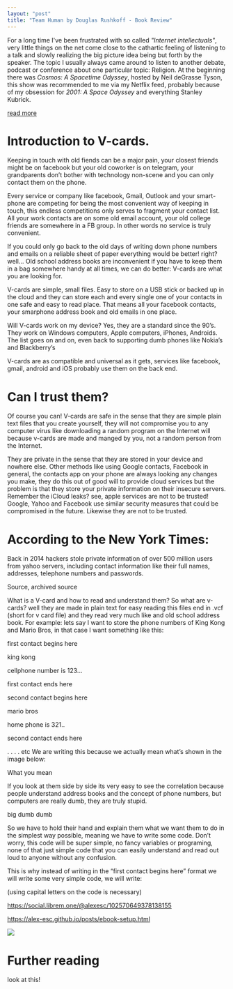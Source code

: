 ```yaml
---
layout: "post"
title: "Team Human by Douglas Rushkoff - Book Review"
---
```




<!--more-->

<!--
![](https://i.imgur.com/u1m1ki0.png)
-->

For a long time I've been frustrated with so called *"Internet intellectuals"*, very little things on the net come close to the cathartic feeling of listening to a talk and slowly realizing the big picture idea being but forth by the speaker. The topic I usually always came around to listen to another debate, podcast or conference about one particular topic: Religion. At the beginning there was *Cosmos: A Spacetime Odyssey*, hosted by Neil deGrasse Tyson, this show was recommended to me via my Netflix feed, probably because of my obsession for *2001: A Space Odyssey* and everything Stanley Kubrick.

<!---
[Introduction to V-cards.](https://alex-esc.github.io/posts/contacts.html#introduction-to-v-cards)
-->

[read more](https://alex-esc.github.io/posts/book-reveiw-team-human.html#further-reading)

# Introduction to V-cards.
Keeping in touch with old fiends can be a major pain, your closest friends might be on facebook but your old coworker is on telegram, your grandparents don’t bother with technology non-scene and you can only contact them on the phone.

Every service or company like facebook, Gmail, Outlook and your smart-phone are competing for being the most convenient way of keeping in touch, this endless competitions only serves to fragment your contact list. All your work contacts are on some old email account, your old college friends are somewhere in a FB group. In other words no service is truly convenient.

If you could only go back to the old days of writing down phone numbers and emails on a reliable sheet of paper everything would be better! right? well… Old school address books are inconvenient if you have to keep them in a bag somewhere handy at all times, we can do better: V-cards are what you are looking for.

V-cards are simple, small files. Easy to store on a USB stick or backed up in the cloud and they can store each and every single one of your contacts in one safe and easy to read place. That means all your facebook contacts, your smarphone address book and old emails in one place.

Will V-cards work on my device?
Yes, they are a standard since the 90’s. They work on Windows computers, Apple computers, iPhones, Androids. The list goes on and on, even back to supporting dumb phones like Nokia’s and Blackberry’s

V-cards are as compatible and universal as it gets, services like facebook, gmail, android and iOS probably use them on the back end.

# Can I trust them?
Of course you can! V-cards are safe in the sense that they are simple plain text files that you create yourself, they will not compromise you to any computer virus like downloading a random program on the Internet will because v-cards are made and manged by you, not a random person from the Internet.

They are private in the sense that they are stored in your device and nowhere else. Other methods like using Google contacts, Facebook in general, the contacts app on your phone are always looking any changes you make, they do this out of good will to provide cloud services but the problem is that they store your private information on their insecure servers. Remember the iCloud leaks? see, apple services are not to be trusted! Google, Yahoo and Facebook use similar security measures that could be compromised in the future. Likewise they are not to be trusted.

# According to the New York Times:

Back in 2014 hackers stole private information of over 500 million users from yahoo servers, including contact information like their full names, addresses, telephone numbers and passwords.

Source, archived source

What is a V-card and how to read and understand them?
So what are v-cards? well they are made in plain text for easy reading this files end in .vcf (short for v card file) and they read very much like and old school address book. For example: lets say I want to store the phone numbers of King Kong and Mario Bros, in that case I want something like this:

first contact begins here


king kong

cellphone number is 123...

first contact ends here

second contact begins here

mario bros

home phone is 321..

second contact ends here

.
.
.
.
etc
We are writing this because we actually mean what’s shown in the image below:

What you mean

If you look at them side by side its very easy to see the correlation because people understand address books and the concept of phone numbers, but computers are really dumb, they are truly stupid.

big dumb dumb

So we have to hold their hand and explain them what we want them to do in the simplest way possible, meaning we have to write some code. Don’t worry, this code will be super simple, no fancy variables or programing, none of that just simple code that you can easily understand and read out loud to anyone without any confusion.

This is why instead of writing in the “first contact begins here” format we will write some very simple code, we will write:

(using capital letters on the code is necessary)

https://social.librem.one/@alexesc/102570649378138155

https://alex-esc.github.io/posts/ebook-setup.html


![](https://i.imgur.com/u1m1ki0.png)


# Further reading

look at this!

<script>
    var headings = document.querySelectorAll("h1[id], h2[id], h3[id], h4[id], h5[id], h6[id]");

    for (var i = 0; i < headings.length; i++) {
        headings[i].innerHTML =
            '<a href="#' + headings[i].id + '">' +
                headings[i].innerText +
            '</a>';
    }
</script>